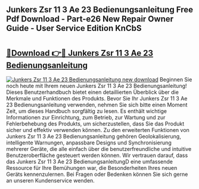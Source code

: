 ## Junkers Zsr 11 3 Ae 23 Bedienungsanleitung Free Pdf Download - Part-e26 New Repair Owner Guide - User Service Edition KnCbS

# <h2><a href="http://df44lh.blite.top/?on=Junkers+Zsr+11+3+Ae+23+Bedienungsanleitung">🔗Download 👉🔴 Junkers Zsr 11 3 Ae 23 Bedienungsanleitung</a></h2>

[![Junkers Zsr 11 3 Ae 23 Bedienungsanleitung new download](https://i.imgur.com/lujVjoI.png)](http://df44lh.blite.top/?on=Junkers+Zsr+11+3+Ae+23+Bedienungsanleitung)
Beginnen Sie noch heute mit Ihrem neuen Junkers Zsr 11 3 Ae 23 Bedienungsanleitung! Dieses Benutzerhandbuch bietet einen detaillierten Überblick über die Merkmale und Funktionen des Produkts. Bevor Sie Ihr Junkers Zsr 11 3 Ae 23 Bedienungsanleitung verwenden, nehmen Sie sich bitte einen Moment Zeit, um dieses Handbuch sorgfältig zu lesen. Es enthält wichtige Informationen zur Einrichtung, zum Betrieb, zur Wartung und zur Fehlerbehebung des Produkts, um sicherzustellen, dass Sie das Produkt sicher und effektiv verwenden können. Zu den erweiterten Funktionen von Junkers Zsr 11 3 Ae 23 Bedienungsanleitung gehören Geolokalisierung, intelligente Warnungen, anpassbare Designs und Synchronisierung mehrerer Geräte, die alle einfach über die benutzerfreundliche und intuitive Benutzeroberfläche gesteuert werden können. Wir vertrauen darauf, dass das Junkers Zsr 11 3 Ae 23 BedienungsanleitungD eine umfassende Ressource für Ihre Bemühungen war, die Besonderheiten Ihres neuen Geräts kennenzulernen. Bei Fragen oder Bedenken können Sie sich gerne an unseren Kundenservice wenden.
